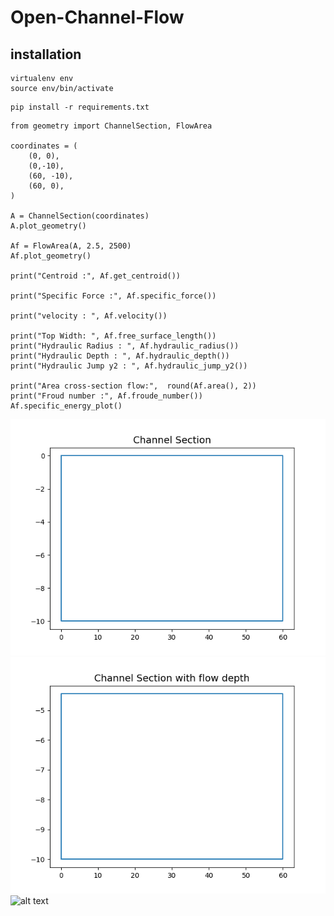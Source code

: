 # Open-Channel-Flow

## installation
```
virtualenv env
source env/bin/activate

```



```
pip install -r requirements.txt

```




```
from geometry import ChannelSection, FlowArea

coordinates = (
    (0, 0),
    (0,-10),
    (60, -10),
    (60, 0),
)

A = ChannelSection(coordinates)
A.plot_geometry()

Af = FlowArea(A, 2.5, 2500)    
Af.plot_geometry()

print("Centroid :", Af.get_centroid())

print("Specific Force :", Af.specific_force())

print("velocity : ", Af.velocity())

print("Top Width: ", Af.free_surface_length())
print("Hydraulic Radius : ", Af.hydraulic_radius())
print("Hydraulic Depth : ", Af.hydraulic_depth())
print("Hydraulic Jump y2 : ", Af.hydraulic_jump_y2())

print("Area cross-section flow:",  round(Af.area(), 2))
print("Froud number :", Af.froude_number())
Af.specific_energy_plot()

```
![alt text](https://raw.githubusercontent.com/enkaynitin/Open-Channel-Flow/master/Channel%20Section.png)
![alt text](https://raw.githubusercontent.com/enkaynitin/Open-Channel-Flow/master/Channel%20Section%20with%20Flow.png)
![alt text]()